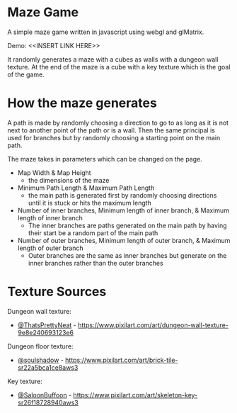 
# Maze Game

A simple maze game written in javascript using webgl and glMatrix. 

Demo: <<INSERT LINK HERE\>>

It randomly generates a maze with a cubes as walls with a dungeon wall texture. At the end of the maze is a cube with a key texture which is the goal of the game.

# How the maze generates

A path is made by randomly choosing a direction to go to as long as it is not next to another point of the path or is a wall. Then the same principal is used for branches but by randomly choosing a starting point on the main path.

The maze takes in parameters which can be changed on the page.

 - Map Width & Map Height
    - the dimensions of the maze
 - Minimum Path Length & Maximum Path Length
    - the main path is generated first by randomly choosing directions until it is stuck or hits the maximum length
 - Number of inner branches, Minimum length of inner branch, & Maximum length of inner branch
    - The inner branches are paths generated on the main path by having their start be a random part of the main path
 - Number of outer branches, Minimum length of outer branch, & Maximum length of outer branch
    - Outer branches are the same as inner branches but generate on the inner branches rather than the outer branches

# Texture Sources

Dungeon wall texture:
- [@ThatsPrettyNeat](https://www.pixilart.com/thatsprettyneat) - https://www.pixilart.com/art/dungeon-wall-texture-9e8e240693123e6

Dungeon floor texture: 
- [@soulshadow](https://www.pixilart.com/soulshadow) - https://www.pixilart.com/art/brick-tile-sr22a5bca1ce8aws3

Key texture:
- [@SaloonBuffoon](https://www.pixilart.com/saloonbuffoon) - https://www.pixilart.com/art/skeleton-key-sr26f18728940aws3
